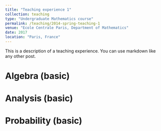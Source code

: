 ```yaml
---
title: "Teaching experience 1"
collection: teaching
type: "Undergraduate Mathematics course"
permalink: /teaching/2014-spring-teaching-1
venue: "Ecole Centrale Paris, Department of Mathematics"
date: 2017
location: "Paris, France"
---
```


This is a description of a teaching experience. You can use markdown like any other post.

Algebra (basic)
======

Analysis (basic)
======

Probability (basic)
======
